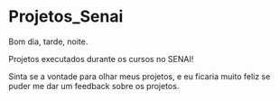 # Projetos_Senai
Bom dia, tarde, noite.

Projetos executados durante os cursos no SENAI!

Sinta se a vontade para olhar meus projetos, e eu  ficaria muito feliz se puder me dar um feedback sobre os projetos.
